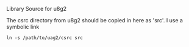 Library Source for u8g2

The csrc directory from u8g2 should be copied in here as 'src'. I use a symbolic link

    ln -s /path/to/uag2/csrc src
